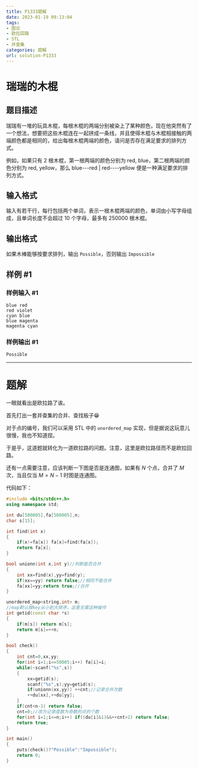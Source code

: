 ```yaml
---
title: P1333题解
date: 2023-01-19 09:13:04
tags:
- 图论
- 欧拉回路
- STL
- 并查集
categories: 题解
url: solution-P1333
---
```


# 瑞瑞的木棍

## 题目描述

瑞瑞有一堆的玩具木棍，每根木棍的两端分别被染上了某种颜色，现在他突然有了一个想法，想要把这些木棍连在一起拼成一条线，并且使得木棍与木棍相接触的两端颜色都是相同的，给出每根木棍两端的颜色，请问是否存在满足要求的排列方式。

例如，如果只有 $2$ 根木棍，第一根两端的颜色分别为 red, blue，第二根两端的颜色分别为 red, yellow，那么 blue---red | red----yellow 便是一种满足要求的排列方式。

## 输入格式

输入有若干行，每行包括两个单词，表示一根木棍两端的颜色，单词由小写字母组成，且单词长度不会超过 $10$ 个字母，最多有 $250000$ 根木棍。

## 输出格式

如果木棒能够按要求排列，输出 `Possible`，否则输出 `Impossible`

## 样例 #1

### 样例输入 #1

```in
blue red
red violet
cyan blue
blue magenta
magenta cyan
```

### 样例输出 #1

```out
Possible
```

---

# 题解

一眼就看出是欧拉路了诶。

首先打出一套并查集的合并、查找板子😁

对于点的编号，我们可以采用 STL 中的 `unordered_map` 实现，但是据说这玩意儿很慢，我也不知道捏。

于是乎，这道题就转化为一道欧拉路的问题。注意，这里是欧拉路径而不是欧拉回路。

还有一点需要注意，应该判断一下图是否是连通图，如果有 $N$ 个点，合并了 $M$ 次，当且仅当 $M=N-1$ 时图是连通图。

代码如下：

```cpp
#include <bits/stdc++.h>
using namespace std;

int du[500005],fa[500005],n;
char s[15];

int find(int x)
{
	if(x!=fa[x]) fa[x]=find(fa[x]);
	return fa[x];
}

bool unionn(int x,int y)//判断能否合并
{
	int xx=find(x),yy=find(y);
	if(xx==yy) return false;//相同不能合并
	fa[xx]=yy;return true;//合并
}

unordered_map<string,int> m;
//map默认按key从小到大排序，这里无需这种操作
int getid(const char *s)
{
	if(m[s]) return m[s];
	return m[s]=++n;
}

bool check()
{
	int cnt=0,xx,yy;
	for(int i=1;i<=50005;i++) fa[i]=i;
	while(~scanf("%s",s))
	{
		xx=getid(s);
		scanf("%s",s);yy=getid(s);
		if(unionn(xx,yy)) ++cnt;//记录合并次数
		++du[xx],++du[yy];
	}
	if(cnt<n-1) return false;
	cnt=0;//改为记录度数为奇数的点的个数
	for(int i=1;i<=n;i++) if((du[i]&1)&&++cnt>2) return false;
	return true;
}

int main()
{
	puts(check()?"Possible":"Impossible");
	return 0;
}
```
